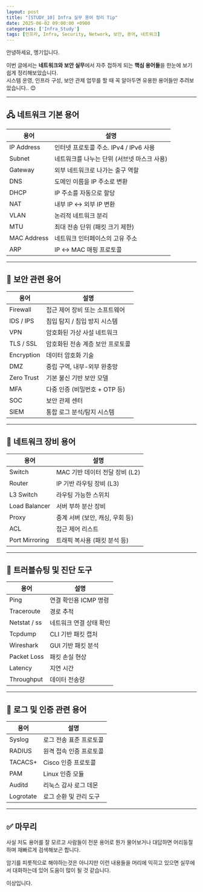 ```yaml
---
layout: post
title: "[STUDY_10] Infra 실무 용어 정리 Tip"
date: 2025-06-02 09:00:00 +0900
categories: ['Infra_Study']
tags: [인프라, Infra, Security, Network, 보안, 용어, 네트워크]
---
```


안녕하세요, 멩기입니다.
  
이번 글에서는 **네트워크와 보안 실무**에서 자주 접하게 되는 **핵심 용어들**을 한눈에 보기 쉽게 정리해보았습니다.  
시스템 운영, 인프라 구성, 보안 관제 업무를 할 때 꼭 알아두면 유용한 용어들만 추려보았습니다.. 😊

---

## 🖧 네트워크 기본 용어

| 용어 | 설명 |
|------|------|
| IP Address | 인터넷 프로토콜 주소. IPv4 / IPv6 사용 |
| Subnet | 네트워크를 나누는 단위 (서브넷 마스크 사용) |
| Gateway | 외부 네트워크로 나가는 출구 역할 |
| DNS | 도메인 이름을 IP 주소로 변환 |
| DHCP | IP 주소를 자동으로 할당 |
| NAT | 내부 IP ↔ 외부 IP 변환 |
| VLAN | 논리적 네트워크 분리 |
| MTU | 최대 전송 단위 (패킷 크기 제한) |
| MAC Address | 네트워크 인터페이스의 고유 주소 |
| ARP | IP ↔ MAC 매핑 프로토콜 |

---

## 🔐 보안 관련 용어

| 용어 | 설명 |
|------|------|
| Firewall | 접근 제어 장비 또는 소프트웨어 |
| IDS / IPS | 침입 탐지 / 침입 방지 시스템 |
| VPN | 암호화된 가상 사설 네트워크 |
| TLS / SSL | 암호화된 전송 계층 보안 프로토콜 |
| Encryption | 데이터 암호화 기술 |
| DMZ | 중립 구역, 내부-외부 완충망 |
| Zero Trust | 기본 불신 기반 보안 모델 |
| MFA | 다중 인증 (비밀번호 + OTP 등) |
| SOC | 보안 관제 센터 |
| SIEM | 통합 로그 분석/탐지 시스템 |

---

## 📡 네트워크 장비 용어

| 용어 | 설명 |
|------|------|
| Switch | MAC 기반 데이터 전달 장비 (L2) |
| Router | IP 기반 라우팅 장비 (L3) |
| L3 Switch | 라우팅 가능한 스위치 |
| Load Balancer | 서버 부하 분산 장비 |
| Proxy | 중계 서버 (보안, 캐싱, 우회 등) |
| ACL | 접근 제어 리스트 |
| Port Mirroring | 트래픽 복사용 (패킷 분석 등) |

---

## 🧪 트러블슈팅 및 진단 도구

| 용어 | 설명 |
|------|------|
| Ping | 연결 확인용 ICMP 명령 |
| Traceroute | 경로 추적 |
| Netstat / ss | 네트워크 연결 상태 확인 |
| Tcpdump | CLI 기반 패킷 캡처 |
| Wireshark | GUI 기반 패킷 분석 |
| Packet Loss | 패킷 손실 현상 |
| Latency | 지연 시간 |
| Throughput | 데이터 전송량 |

---

## 📜 로그 및 인증 관련 용어

| 용어 | 설명 |
|------|------|
| Syslog | 로그 전송 표준 프로토콜 |
| RADIUS | 원격 접속 인증 프로토콜 |
| TACACS+ | Cisco 인증 프로토콜 |
| PAM | Linux 인증 모듈 |
| Auditd | 리눅스 감사 로그 데몬 |
| Logrotate | 로그 순환 및 관리 도구 |

---

## ✅ 마무리

사실 저도 용어를 잘 모르고 사람들이 전문 용어로 뭔가 물어보거나 대답하면
어리둥절 하며 재빠르게 검색해보곤 합니다.

암기를 피룻적으로 해야하는것은 아니지만
이런 내용들을 머리에 익히고 있으면 실무에서 대화하는데 있어 도움이 많이 될 것 같습니다.

이상입니다.